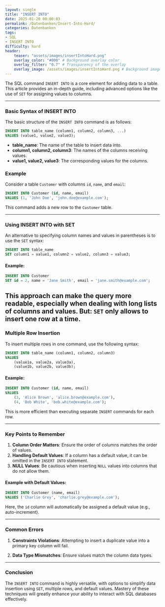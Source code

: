 ```yaml
---
layout: single
title: "INSERT INTO"
date: 2025-01-20 00:00:03
permalink: /Datenbanken/Insert-Into-Hard/
categories: Datenbanken
tags:
- SQL
- INSERT INTO
difficulty: hard
header:
    teaser: "assets/images/insertIntoHard.png"
    overlay_color: "#000" # Background overlay color
    overlay_filter: "0.7" # Transparency of the overlay
    overlay_image: /assets/images/insertIntoHard.png # Background image
---
```


The SQL command `INSERT INTO` is a core element for adding data to a table. This article provides an in-depth guide, including advanced options like the use of `SET` for assigning values to columns.

---

### Basic Syntax of INSERT INTO
The basic structure of the `INSERT INTO` command is as follows:

```sql
INSERT INTO table_name (column1, column2, column3, ...)
VALUES (value1, value2, value3);
```

- **table_name**: The name of the table to insert data into.
- **column1, column2, column3**: The names of the columns receiving values.
- **value1, value2, value3**: The corresponding values for the columns.

### Example
Consider a table `Customer` with columns `id`, `name`, and `email`:

```sql
INSERT INTO Customer (id, name, email)
VALUES (1, 'John Doe', 'john.doe@example.com');
```

This command adds a new row to the `Customer` table.

---

### Using INSERT INTO with SET
An alternative to specifying column names and values in parentheses is to use the `SET` syntax:

```sql
INSERT INTO table_name
SET column1 = value1, column2 = value2, column3 = value3;
```

#### Example:

```sql
INSERT INTO Customer
SET id = 2, name = 'Jane Smith', email = 'jane.smith@example.com';
```

This approach can make the query more readable, especially when dealing with long lists of columns and values.
**But:** `SET` only allows to insert one row at a time.
---

### Multiple Row Insertion
To insert multiple rows in one command, use the following syntax:

```sql
INSERT INTO table_name (column1, column2, column3)
VALUES 
    (value1a, value2a, value3a),
    (value1b, value2b, value3b);
```

#### Example:

```sql
INSERT INTO Customer (id, name, email)
VALUES 
    (3, 'Alice Brown', 'alice.brown@example.com'),
    (4, 'Bob White', 'bob.white@example.com');
```

This is more efficient than executing separate `INSERT` commands for each row.

---

### Key Points to Remember
1. **Column Order Matters**: Ensure the order of columns matches the order of values.
2. **Handling Default Values**: If a column has a default value, it can be omitted in the `INSERT INTO` statement.
3. **NULL Values**: Be cautious when inserting `NULL` values into columns that do not allow them.

#### Example with Default Values:

```sql
INSERT INTO Customer (name, email)
VALUES ('Charlie Grey', 'charlie.grey@example.com');
```

Here, the `id` column will automatically be assigned a default value (e.g., auto-increment).

---

### Common Errors
1. **Constraints Violations**: Attempting to insert a duplicate value into a primary key column will fail.

2. **Data Type Mismatches**: Ensure values match the column data types.

---

### Conclusion
The `INSERT INTO` command is highly versatile, with options to simplify data insertion using `SET`, multiple rows, and default values. Mastery of these techniques will greatly enhance your ability to interact with SQL databases effectively.
